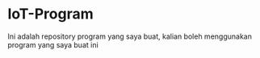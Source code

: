 # IoT-Program
Ini adalah repository program yang saya buat, kalian boleh menggunakan program yang saya buat ini 

